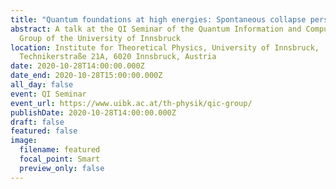 ```yaml
---
title: "Quantum foundations at high energies: Spontaneous collapse perspective"
abstract: A talk at the QI Seminar of the Quantum Information and Computation
  Group of the University of Innsbruck
location: Institute for Theoretical Physics, University of Innsbruck,
  Technikerstraße 21A, 6020 Innsbruck, Austria
date: 2020-10-28T14:00:00.000Z
date_end: 2020-10-28T15:00:00.000Z
all_day: false
event: QI Seminar
event_url: https://www.uibk.ac.at/th-physik/qic-group/
publishDate: 2020-10-28T14:00:00.000Z
draft: false
featured: false
image:
  filename: featured
  focal_point: Smart
  preview_only: false
---
```

